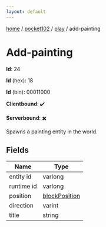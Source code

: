 ```yaml
---
layout: default
---
```


[home](/)  /  [pocket102](/protocol/pocket102)  /  [play](/protocol/pocket102/play)  /  add-painting

# Add-painting

**Id**: 24

**Id** (hex): 18

**Id** (bin): 00011000

**Clientbound**: ✔️

**Serverbound**: ✖️

Spawns a painting entity in the world.

## Fields

Name | Type
---|---
entity id | varlong
runtime id | varlong
position | [blockPosition](/protocol/pocket102/types/block-position)
direction | varint
title | string


